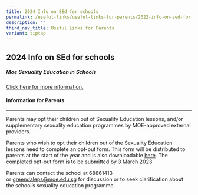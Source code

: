 ```yaml
---
title: 2024 Info on SEd for schools
permalink: /useful-links/useful-links-for-parents/2022-info-on-sed-for-schools/
description: ""
third_nav_title: Useful Links for Parents
variant: tiptap
---
```

<h2><strong>2024 Info on SEd for schools</strong></h2><h5><strong>Moe Sexuality Education in Schools</strong></h5><p><a href="/files/SEd/2024_Info_on_SEd.pdf" rel="noopener noreferrer nofollow" target="_blank">Click here for more information.</a></p><h4>Information for Parents</h4><hr><p>Parents may opt their children out of Sexuality Education lessons, and/or supplementary sexuality education programmes by MOE-approved external providers.</p><p>Parents who wish to opt their children out of the Sexuality Education lessons&nbsp;need to complete an opt-out form. This form will be distributed to parents at the start of the year and is also downloadable <a href="/files/SEd/2024_sexuality_education_opt_out_form.pdf" rel="noopener noreferrer nofollow" target="_blank">here</a>.&nbsp;The completed opt-out form is to be submitted by 3 March 2023</p><p>Parents can contact the school at 68861413 or&nbsp;<a href="mailto:greendaleps@moe.edu.sg" rel="noopener noreferrer nofollow" target="_blank">greendaleps@moe.edu.sg</a>&nbsp;for discussion or to seek clarification about the school’s sexuality education programme.</p>